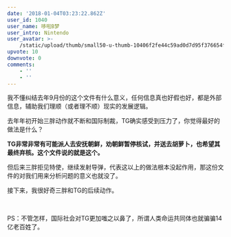 ```yaml
---
date: '2018-01-04T03:23:22.862Z'
user_id: 1040
user_name: 哆啦B梦
user_intro: Nintendo
user_avatar: >-
    /static/upload/thumb/small50-u-thumb-10406f2fe44c59ad0d7d95f376654fe28b4efd063f05.png
upvote: 10
downvote: 0
comments:
    - ''
    - ''
---
```


我不懂纠结去年9月份的这个文件有什么意义，任何信息真也好假也好，都是外部信息，辅助我们理顺（或者理不顺）现实的发展逻辑。

去年年初开始三胖动作就不断和国际制裁，TG确实感受到压力了，你觉得最好的做法是什么？

**TG非常非常有可能派人去安抚朝鲜，劝朝鲜暂停核试，并送去胡萝卜，也希望其最终弃核。这个文件说的就是这个。**

但后来三胖拒见特使，继续发射导弹，代表这以上的做法根本没起作用，那这份文件的对我们用来分析问题的意义也就没了。

接下来，我很好奇三胖和TG的后续动作。

<br>

PS：不管怎样，国际社会对TG更加嗤之以鼻了，所谓人类命运共同体也就骗骗14亿老百姓了。
